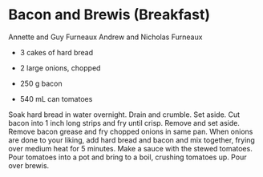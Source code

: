 # Bacon and Brewis (Breakfast)

Annette and Guy Furneaux
Andrew and Nicholas Furneaux

- 3 cakes of hard bread
- 2 large onions, chopped

- 250 g bacon
- 540 mL can tomatoes

Soak hard bread in water overnight. Drain and crumble. Set aside. Cut bacon into 1 inch long strips and fry until crisp. Remove and set aside.  Remove bacon grease and fry chopped onions in same pan. When onions are done to your liking, add hard bread and bacon and mix together, frying over medium heat for 5 minutes. Make a sauce with the stewed tomatoes. Pour tomatoes into a pot and bring to a boil, crushing tomatoes up. Pour over brewis.